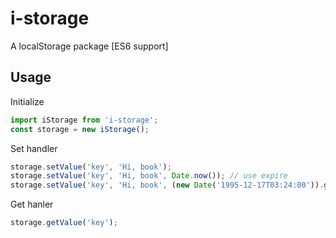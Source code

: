 # i-storage

A localStorage package [ES6 support]

## Usage

Initialize
```js
import iStorage from 'i-storage';
const storage = new iStorage();
```

Set handler
```js
storage.setValue('key', 'Hi, book');
storage.setValue('key', 'Hi, book', Date.now()); // use expire
storage.setValue('key', 'Hi, book', (new Date('1995-12-17T03:24:00')).getTime()); // use expire
```

Get hanler
```js
storage.getValue('key');
```
